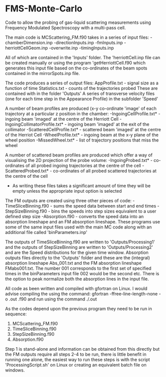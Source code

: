 # FMS-Monte-Carlo

Code to allow the probing of gas-liquid scattering measurements using Frequency Modulated Spectroscopy with a multi-pass cell.

The main code is MCScattering_FM.f90 takes in a series of input files:
-chamberDimension.inp
-directionInputs.inp
-fmInputs.inp
-herriottCellGeom.inp
-overwrite.inp
-timingInputs.inp 

All of which are contained in the 'Inputs' folder.
The 'herriottCell.inp file can be created manually or using the program 'getHerriottCell.f90 which generates this input file based on the co-ordinates of the beam spots contained in the mirrorSpots.inp file.

The code produces a series of output files:
AppProfile.txt - signal size as a function of time
Statistics.txt - counts of the trajectories probed
These are contained with in the folder 'Outputs'
A series of transverse velocity files (one for each time step in the Appearance Profile) in the subfolder 'Speed'

A number of beam profiles are produced (x-y co-ordinate 'image' of each trajectory at a particular z position in the chamber:
-IngoingCellProfile.txt* - ingoing beam 'imaged' at the centre of the Herriott Cell 
-IngoingCollimatorProfile.txt* - ingoing beam 'imaged' at the exit of the collimator
-ScatteredCellProfile.txt* - scattered beam 'imaged' at the centre of the Herriot Cell
-WheelProfile.txt* - ingoing beam at the x-y plane of the wheel position 
-MissedWheel.txt* - list of trajectory positions that miss the wheel

A number of scattered beam profiles are produced which offer a way of visualising the 2D projection of the probe volume:
-IngoingProbed.txt* - co-ordinates of all probed ingoing trajectories at the centre of the cell 
-ScatteredProbed.txt* - co-ordinates of all probed scattered trajectories at the centre of the cell

* As writing these files takes a significant amount of time they will be empty unless the appropriate input option is selected

The FM outputs are created using three other pieces of code:
-TimeSliceBinning.f90 - sums the speed data between start and end times
-StepSizeBinning.f90 - bins the speeds into step sizes equivalent to a user defined step size
-Absorption.f90 - converts the speed data into an absorption lineshape and an FM absorption lineshape.
These programs use some of the same input files used with the main MC code along with an additional file called 'binParameters.inp'

The outputs of TimeSliceBinning.f90 are written to 'Outputs/Processing1' and the outputs of StepSizeBinning are written to 'Outputs/Processing2' and are the Speed distributions for the given time window. Absorption outputs files directly to the 'Outputs' folder and these are the (integral) absorption lineshape Abs_001.txt and the FM absorption lineshape FMabs001.txt. The number 001 corresponds to the first set of specified times in the binParameters input file 002 would be the second etc. There is the option to peak normalize both the absorption lines in the input file.

All code as been written and compiled with gfortran on Linux. I would advise compiling the  using the command:
gfortran -ffree-line-length-none -o <filename>.out <filename>.f90
and run using the command
./<filename>.out
  
As the codes depend upon the previous program they need to be run in sequence:
1) MCScattering_FM.f90
2) TimeSliceBinning.f90
3) StepSizeBinning.f90
4) Absorption.f90

Step 1 is stand-alone and information can be obtained from this directly but the FM outputs require all steps 2-4 to be run, there is little benefit in running one alone, the easiest way to run these steps is with the script 'ProcessingScript.sh' on Linux or creating an equivalent batch file on windows.






